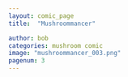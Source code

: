 ```yaml
---
layout: comic_page
title:  "Mushroommancer"

author: bob
categories: mushroom comic
image: "mushroommancer_003.png"
pagenum: 3
---
```

